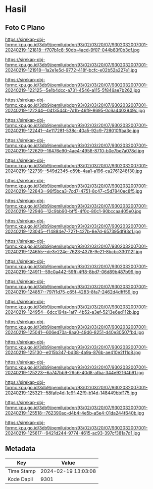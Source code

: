 # Hasil

## Foto C Plano

https://sirekap-obj-formc.kpu.go.id/3db9/pemilu/pdpr/93/02/03/20/07/9302032007001-20240219-121818--f707b1c8-50db-4acd-9f07-044b83f0b3df.jpg

https://sirekap-obj-formc.kpu.go.id/3db9/pemilu/pdpr/93/02/03/20/07/9302032007001-20240219-121918--1a2e1e5d-9772-418f-bcfc-e02b52a227e1.jpg

https://sirekap-obj-formc.kpu.go.id/3db9/pemilu/pdpr/93/02/03/20/07/9302032007001-20240219-122125--5e1b4dcc-a731-4546-a115-5f846ae7b262.jpg

https://sirekap-obj-formc.kpu.go.id/3db9/pemilu/pdpr/93/02/03/20/07/9302032007001-20240219-122244--0413544b-7d1b-46f9-8695-0c6a4403949c.jpg

https://sirekap-obj-formc.kpu.go.id/3db9/pemilu/pdpr/93/02/03/20/07/9302032007001-20240219-122441--4e117281-538c-40a5-92c9-728010ffaa3e.jpg

https://sirekap-obj-formc.kpu.go.id/3db9/pemilu/pdpr/93/02/03/20/07/9302032007001-20240219-122629--16476e90-4ae4-4958-8710-b0e7be7a078d.jpg

https://sirekap-obj-formc.kpu.go.id/3db9/pemilu/pdpr/93/02/03/20/07/9302032007001-20240219-122739--549d2345-d59b-4aa1-a196-ca2761248f30.jpg

https://sirekap-obj-formc.kpu.go.id/3db9/pemilu/pdpr/93/02/03/20/07/9302032007001-20240219-122843--96f5bca3-7cd7-4751-8c47-c5d7840ec8f5.jpg

https://sirekap-obj-formc.kpu.go.id/3db9/pemilu/pdpr/93/02/03/20/07/9302032007001-20240219-122946--12c9bb90-bff5-4f0c-80c1-90bccaa405e0.jpg

https://sirekap-obj-formc.kpu.go.id/3db9/pemilu/pdpr/93/02/03/20/07/9302032007001-20240219-123045--f14884e7-727f-427b-8e7d-657395df93c1.jpg

https://sirekap-obj-formc.kpu.go.id/3db9/pemilu/pdpr/93/02/03/20/07/9302032007001-20240219-124655--de3e224e-7623-4378-9e21-8bcbc330112f.jpg

https://sirekap-obj-formc.kpu.go.id/3db9/pemilu/pdpr/93/02/03/20/07/9302032007001-20240219-124911--59c0a442-59ff-4ff8-8bd7-06d89b487b99.jpg

https://sirekap-obj-formc.kpu.go.id/3db9/pemilu/pdpr/93/02/03/20/07/9302032007001-20240219-124857--797f1d75-c65f-4283-8fa7-2462d4dfff59.jpg

https://sirekap-obj-formc.kpu.go.id/3db9/pemilu/pdpr/93/02/03/20/07/9302032007001-20240219-124954--6dcc194a-1af7-4b52-a3ef-5213e6ed112b.jpg

https://sirekap-obj-formc.kpu.go.id/3db9/pemilu/pdpr/93/02/03/20/07/9302032007001-20240219-125041--606ed70a-8aa0-49d6-8251-d40e30507fbd.jpg

https://sirekap-obj-formc.kpu.go.id/3db9/pemilu/pdpr/93/02/03/20/07/9302032007001-20240219-125130--e015b347-bd38-4a9a-876b-ae410e2f11c8.jpg

https://sirekap-obj-formc.kpu.go.id/3db9/pemilu/pdpr/93/02/03/20/07/9302032007001-20240219-125223--6a747bb9-29c6-40d8-afba-344e92164b91.jpg

https://sirekap-obj-formc.kpu.go.id/3db9/pemilu/pdpr/93/02/03/20/07/9302032007001-20240219-125321--58fafe4d-1c9f-42f9-b14d-148449bbf175.jpg

https://sirekap-obj-formc.kpu.go.id/3db9/pemilu/pdpr/93/02/03/20/07/9302032007001-20240219-125518--762390ac-d4b4-4e5b-a5e4-01da244f640b.jpg

https://sirekap-obj-formc.kpu.go.id/3db9/pemilu/pdpr/93/02/03/20/07/9302032007001-20240219-125617--9421d244-9774-4615-ac93-397cf381a7d1.jpg


## Metadata

| Key        | Value               |
| ---------- | ------------------- |
| Time Stamp | 2024-02-19 13:03:08 |
| Kode Dapil | 9301                |



